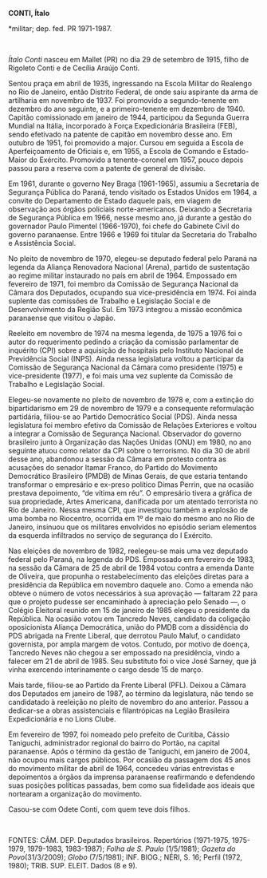 **CONTI, Ítalo**

\*militar; dep. fed. PR 1971-1987.

 

*Ítalo Conti* nasceu em Mallet (PR) no dia 29 de setembro de 1915, filho
de Rigoleto Conti e de Cecília Araújo Conti.

Sentou praça em abril de 1935, ingressando na Escola Militar do Realengo
no Rio de Janeiro, então Distrito Federal, de onde saiu aspirante da
arma de artilharia em novembro de 1937. Foi promovido a segundo-tenente
em dezembro do ano seguinte, e a primeiro-tenente em dezembro de 1940.
Capitão comissionado em janeiro de 1944, participou da Segunda Guerra
Mundial na Itália, incorporado à Força Expedicionária Brasileira (FEB),
sendo efetivado na patente de capitão em novembro desse ano. Em outubro
de 1951, foi promovido a major. Cursou em seguida a Escola de
Aperfeiçoamento de Oficiais e, em 1955, a Escola de Comando e
Estado-Maior do Exército. Promovido a tenente-coronel em 1957, pouco
depois passou para a reserva com a patente de general de divisão.

Em 1961, durante o governo Ney Braga (1961-1965), assumiu a Secretaria
de Segurança Pública do Paraná, tendo visitado os Estados Unidos em
1964, a convite do Departamento de Estado daquele país, em viagem de
observação aos órgãos policiais norte-americanos. Deixando a Secretaria
de Segurança Pública em 1966, nesse mesmo ano, já durante a gestão do
governador Paulo Pimentel (1966-1970), foi chefe do Gabinete Civil do
governo paranaense. Entre 1966 e 1969 foi titular da Secretaria do
Trabalho e Assistência Social.

No pleito de novembro de 1970, elegeu-se deputado federal pelo Paraná na
legenda da Aliança Renovadora Nacional (Arena), partido de sustentação
ao regime militar instaurado no país em abril de 1964. Empossado em
fevereiro de 1971, foi membro da Comissão de Segurança Nacional da
Câmara dos Deputados, ocupando sua vice-presidência em 1974. Foi ainda
suplente das comissões de Trabalho e Legislação Social e de
Desenvolvimento da Região Sul. Em 1973 integrou a missão econômica
paranaense que visitou o Japão.

Reeleito em novembro de 1974 na mesma legenda, de 1975 a 1976 foi o
autor do requerimento pedindo a criação da comissão parlamentar de
inquérito (CPI) sobre a aquisição de hospitais pelo Instituto Nacional
de Previdência Social (INPS). Ainda nessa legislatura voltou a
participar da Comissão de Segurança Nacional da Câmara como presidente
(1975) e vice-presidente (1977), e foi mais uma vez suplente da Comissão
de Trabalho e Legislação Social.

Elegeu-se novamente no pleito de novembro de 1978 e, com a extinção do
bipartidarismo em 29 de novembro de 1979 e a consequente reformulação
partidária, filiou-se ao Partido Democrático Social (PDS). Ainda nessa
legislatura foi membro efetivo da Comissão de Relações Exteriores e
voltou a integrar a Comissão de Segurança Nacional. Observador do
governo brasileiro junto à Organização das Nações Unidas (ONU) em 1980,
no ano seguinte atuou como relator da CPI sobre o terrorismo. No dia 30
de abril desse ano, abandonou a sessão da Câmara em protesto contra as
acusações do senador Itamar Franco, do Partido do Movimento Democrático
Brasileiro (PMDB) de Minas Gerais, de que estaria tentando transformar o
empresário e ex-preso político Dimas Perrin, que na ocasião prestava
depoimento, “de vítima em réu”. O empresário tivera a gráfica de sua
propriedade, Artes Americana, danificada por um atentado terrorista no
Rio de Janeiro. Nessa mesma CPI, que investigou também a explosão de uma
bomba no Riocentro, ocorrida em 1º de maio do mesmo ano no Rio de
Janeiro, insinuou que os militares envolvidos no episódio seriam
elementos da esquerda infiltrados no serviço de segurança do I Exército.

Nas eleições de novembro de 1982, reelegeu-se mais uma vez deputado
federal pelo Paraná, na legenda do PDS. Empossado em fevereiro de 1983,
na sessão da Câmara de 25 de abril de 1984 votou contra a emenda Dante
de Oliveira, que propunha o restabelecimento das eleições diretas para a
presidência da República em novembro daquele ano. Como a emenda não
obteve o número de votos necessários à sua aprovação — faltaram 22 para
que o projeto pudesse ser encaminhado à apreciação pelo Senado —, o
Colégio Eleitoral reunido em 15 de janeiro de 1985 elegeu o presidente
da República. Na ocasião votou em Tancredo Neves, candidato da coligação
oposicionista Aliança Democrática, união do PMDB com a dissidência do
PDS abrigada na Frente Liberal, que derrotou Paulo Maluf, o candidato
governista, por ampla margem de votos. Contudo, por motivo de doença,
Tancredo Neves não chegou a ser empossado na presidência, vindo a
falecer em 21 de abril de 1985. Seu substituto foi o vice José Sarney,
que já vinha exercendo interinamente o cargo desde 15 de março.

Mais tarde, filiou-se ao Partido da Frente Liberal (PFL). Deixou a
Câmara dos Deputados em janeiro de 1987, ao término da legislatura, não
tendo se candidatado à reeleição no pleito de novembro do ano anterior.
Passou a dedicar-se a obras assistenciais e filantrópicas na Legião
Brasileira Expedicionária e no Lions Clube.

Em fevereiro de 1997, foi nomeado pelo prefeito de Curitiba, Cássio
Taniguchi, administrador regional do bairro do Portão, na capital
paranaense. Após o término da gestão de Taniguchi, em janeiro de 2004,
não ocupou mais cargos públicos. Por ocasião da passagem dos 45 anos do
movimento militar de abril de 1964, concedeu várias entrevistas e
depoimentos a órgãos da imprensa paranaense reafirmando e defendendo
suas posições políticas passadas, bem como sua fidelidade aos ideais que
nortearam a organização do movimento.

Casou-se com Odete Conti, com quem teve dois filhos.

 

FONTES: CÂM. DEP. Deputados brasileiros. Repertórios (1971-1975,
1975-1979, 1979-1983, 1983-1987); *Folha de S. Paulo* (1/5/1981);
*Gazeta do Povo*(31/3/2009); *Globo* (7/5/1981); INF. BIOG.; NÉRI, S.
16; Perfil (1972, 1980); TRIB. SUP. ELEIT. Dados (8 e 9).
